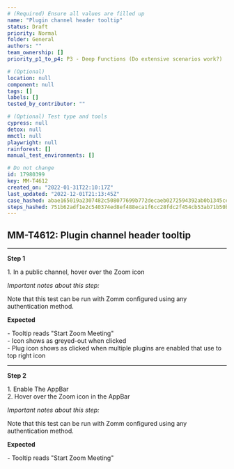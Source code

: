 ```yaml
---
# (Required) Ensure all values are filled up
name: "Plugin channel header tooltip"
status: Draft
priority: Normal
folder: General
authors: ""
team_ownership: []
priority_p1_to_p4: P3 - Deep Functions (Do extensive scenarios work?)

# (Optional)
location: null
component: null
tags: []
labels: []
tested_by_contributor: ""

# (Optional) Test type and tools
cypress: null
detox: null
mmctl: null
playwright: null
rainforest: []
manual_test_environments: []

# Do not change
id: 17980399
key: MM-T4612
created_on: "2022-01-31T22:10:17Z"
last_updated: "2022-12-01T21:13:45Z"
case_hashed: abae165019a2307482c508077699b772decaeb0272594392ab0b1345ce88c9bc8492ed92bf75aa7cc698f11389f9db80
steps_hashed: 751b62adf1e2c540374ed8ef488eca1f6cc28fdc2f454cb53ab71b50b098c8ce90f295af9b38239aa8a62e6b35c66e00
---
```


<!-- (Auto-generated) Based on frontmatter's "key" and "name" -->

## MM-T4612: Plugin channel header tooltip

---

**Step 1**

1\. In a public channel, hover over the Zoom icon

_Important notes about this step:_

Note that this test can be run with Zomm configured using any authentication method.

**Expected**

\- Tooltip reads "Start Zoom Meeting"\
\- Icon shows as greyed-out when clicked\
\- Plug icon shows as clicked when multiple plugins are enabled that use to top right icon

---

**Step 2**

1\. Enable The AppBar\
2\. Hover over the Zoom icon in the AppBar

_Important notes about this step:_

Note that this test can be run with Zomm configured using any authentication method.

**Expected**

\- Tooltip reads "Start Zoom Meeting"
